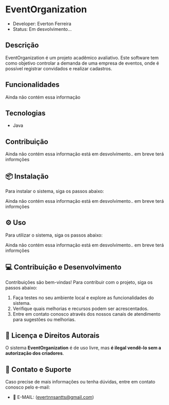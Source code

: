 # EventOrganization


- Developer: Everton Ferreira
- Status: Em desvolvimento...

## Descrição
EventOrganization é um projeto acadêmico avaliativo. Este software tem como objetivo controlar a demanda de uma empresa de eventos, onde é possível registrar convidados e realizar cadastros.

## Funcionalidades
Ainda não contém essa informação

## Tecnologias
- Java


## Contribuição
Ainda não contém essa informação
está em desvolvimento..
em breve terá informções

## 📦 Instalação

Para instalar o sistema, siga os passos abaixo:

Ainda não contém essa informação
está em desvolvimento..
em breve terá informções

## ⚙️ Uso

Para utilizar o sistema, siga os passos abaixo:

Ainda não contém essa informação
está em desvolvimento..
em breve terá informções

## 💻 Contribuição e Desenvolvimento

Contribuições são bem-vindas! Para contribuir com o projeto, siga os passos abaixo:

1. Faça testes no seu ambiente local e explore as funcionalidades do sistema.
2. Verifique quais melhorias e recursos podem ser acrescentados.
3. Entre em contato conosco através dos nossos canais de atendimento para sugestões ou melhorias.

## 📜 Licença e Direitos Autorais

O sistema **EventOrganization** é de uso livre, mas **é ilegal vendê-lo sem a autorização dos criadores**.

## 📧 Contato e Suporte

Caso precise de mais informações ou tenha dúvidas, entre em contato conosco pelo e-mail:

- 📧 E-MAIL: (evertnnsantts@gmail.com)

